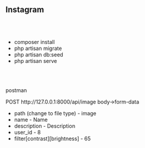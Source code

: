 <h2>Instagram</h2>

<br>
<br>

<ul>
	<li>composer install</li>
	<li>php artisan migrate</li>
	<li>php artisan db:seed</li>
	<li>php artisan serve</li>
</ul>

<br>
<br>

<p>postman</p>
<p>POST http://127.0.0.1:8000/api/image body->form-data</p>
<ul>
	<li>path (change to file type) - image</li>
	<li>name - Name</li>
	<li>description - Description</li>
	<li>user_id - 8</li>
	<li>filter[contrast][brightness] - 65</li>
</ul>